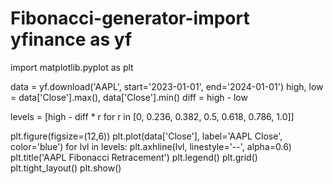 # Fibonacci-generator-import yfinance as yf
import matplotlib.pyplot as plt

data = yf.download('AAPL', start='2023-01-01', end='2024-01-01')
high, low = data['Close'].max(), data['Close'].min()
diff = high - low

levels = [high - diff * r for r in [0, 0.236, 0.382, 0.5, 0.618, 0.786, 1.0]]

plt.figure(figsize=(12,6))
plt.plot(data['Close'], label='AAPL Close', color='blue')
for lvl in levels:
    plt.axhline(lvl, linestyle='--', alpha=0.6)
plt.title('AAPL Fibonacci Retracement')
plt.legend()
plt.grid()
plt.tight_layout()
plt.show()
